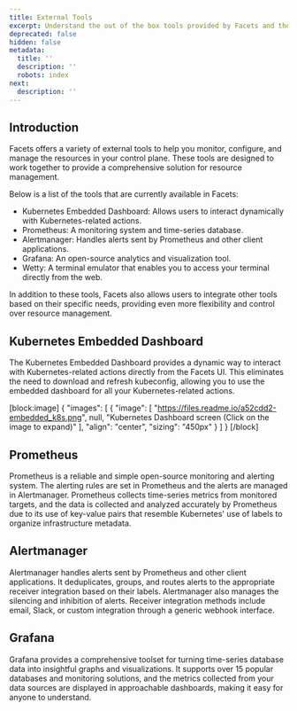 ```yaml
---
title: External Tools
excerpt: Understand the out of the box tools provided by Facets and their use cases.
deprecated: false
hidden: false
metadata:
  title: ''
  description: ''
  robots: index
next:
  description: ''
---
```

## Introduction

Facets offers a variety of external tools to help you monitor, configure, and manage the resources in your control plane. These tools are designed to work together to provide a comprehensive solution for resource management.

Below is a list of the tools that are currently available in Facets:

- Kubernetes Embedded Dashboard: Allows users to interact dynamically with Kubernetes-related actions.
- Prometheus: A monitoring system and time-series database.
- Alertmanager: Handles alerts sent by Prometheus and other client applications.
- Grafana: An open-source analytics and visualization tool.
- Wetty: A terminal emulator that enables you to access your terminal directly from the web.

In addition to these tools, Facets also allows users to integrate other tools based on their specific needs, providing even more flexibility and control over resource management.

## Kubernetes Embedded Dashboard

The Kubernetes Embedded Dashboard provides a dynamic way to interact with Kubernetes-related actions directly from the Facets UI. This eliminates the need to download and refresh kubeconfig, allowing you to use the embedded dashboard for all your Kubernetes-related actions.

[block:image]
{
  "images": [
    {
      "image": [
        "https://files.readme.io/a52cdd2-embedded_k8s.png",
        null,
        "Kubernetes Dashboard screen (Click on the image to expand)"
      ],
      "align": "center",
      "sizing": "450px"
    }
  ]
}
[/block]



## Prometheus

Prometheus is a reliable and simple open-source monitoring and alerting system. The alerting rules are set in Prometheus and the alerts are managed in Alertmanager. Prometheus collects time-series metrics from monitored targets, and the data is collected and analyzed accurately by Prometheus due to its use of key-value pairs that resemble Kubernetes' use of labels to organize infrastructure metadata.

## Alertmanager

Alertmanager handles alerts sent by Prometheus and other client applications. It deduplicates, groups, and routes alerts to the appropriate receiver integration based on their labels. Alertmanager also manages the silencing and inhibition of alerts. Receiver integration methods include email, Slack, or custom integration through a generic webhook interface.

## Grafana

Grafana provides a comprehensive toolset for turning time-series database data into insightful graphs and visualizations. It supports over 15 popular databases and monitoring solutions, and the metrics collected from your data sources are displayed in approachable dashboards, making it easy for anyone to understand.